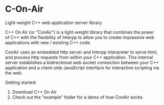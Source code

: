 # C-On-Air
Light-weight C++ web application server library

C++ On Air (or "ConAir") is a light-weight library that combines the power of C++ with the flexibility of Interpp to allow you to create impressive web applications with new / existing C++ code.

ConAir uses an embedded http server and Interpp interpreter to serve html, and process http requests from within your C++ application. This internal server establishes a bidirectional web socket connection between your C++ application and a client-side JavaScript interface for interactive scripting via the web.

Getting started:

1. Download C++ On Air
2. Check out the "example" folder for a demo of how ConAir works
